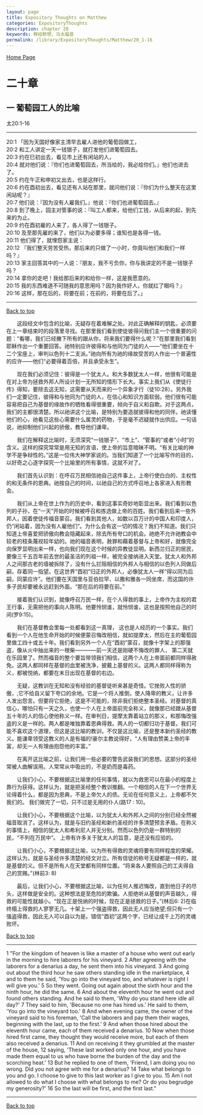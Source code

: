 ```yaml
---
layout: page
title: Expository Thoughts on Matthew
categories: ExpositoryThoughts
description: chapter 20
keywords: 释经默想，马太福音
permalink: /library/ExpositoryThoughts/Matthew/20_1-16
---
```

[ Home Page ]({{site.baseurl}}/index) <br>

<a name="0"></a>
# 二十章 

## 一 葡萄园工人的比喻

太20:1-16

***

20:1 「因为天国好像家主清早去雇人进他的葡萄园做工，<br>
20:2 和工人讲定一天一钱银子，就打发他们进葡萄园去。<br>
20:3 约在巳初出去，看见市上还有闲站的人，<br>
20:4 就对他们说：『你们也进葡萄园去，所当给的，我必给你们。』他们也进去了。<br>
20:5 约在午正和申初又出去，也是这样行。<br>
20:6 约在酉初出去，看见还有人站在那里，就问他们说：『你们为什么整天在这里闲站呢？』<br>
20:7 他们说：『因为没有人雇我们。』他说：『你们也进葡萄园去。』<br>
20:8 到了晚上，园主对管事的说：『叫工人都来，给他们工钱，从后来的起，到先来的为止。<br>
20:9 约在酉初雇的人来了，各人得了一钱银子。<br>
20:10 及至那先雇的来了，他们以为必要多得；谁知也是各得一钱。<br>
20:11 他们得了，就埋怨家主说：<br>
20:12 『我们整天劳苦受热，那后来的只做了一小时，你竟叫他们和我们一样吗？』<br>
20:13 家主回答其中的一人说：『朋友，我不亏负你，你与我讲定的不是一钱银子吗？<br>
20:14 拿你的走吧！我给那后来的和给你一样，这是我愿意的。<br>
20:15 我的东西难道不可随我的意思用吗？因为我作好人，你就红了眼吗？』<br>
20:16 这样，那在后的，将要在前；在前的，将要在后了。」<br>

***

[Back to top](#0)

&emsp;&emsp;这段经文中包含的比喻，无疑存在着难解之处。对此正确解释的钥匙，必须要在上一章结束时的段落里寻找。在那里我们看到使徒彼得问我们主一个很重要的问题：“看哪，我们已经撇下所有的跟从你，将来我们要得什么呢？”在那里我们看到耶稣作出一个重要回答。祂特别应许彼得和与他同为门徒的人——“他们要坐在十二个宝座上，审判以色列十二支派。”祂向所有为祂的缘故受苦的人作出一个普遍性的应许——他们“必要得着百倍，并且承受永生”。

&emsp;&emsp;现在我们必须记住：彼得是一个犹太人。和大多数犹太人一样，他很有可能是在对上帝为拯救外邦人所设计划一无所知的情形下长大。事实上我们从《使徒行传》得知，要除去这无知，这需要从天而来的一个异象才行（徒10:28）。另外我们一定要记住，彼得和与他同为门徒的人，在信心和知识方面软弱。他们很有可能容易把自己为基督的缘故作的牺牲看得很重要，倾向于自义和自欺。对于这两点，我们的主都很清楚。所以祂讲这个比喻，是特别为要造就彼得和他的同伴。祂读懂他们的心，祂看见这些心需要什么属灵的药物，于是毫不迟疑就作出供应。一句话说，祂抑制他们兴起的骄傲，教导他们谦卑。

&emsp;&emsp;我们在解释这比喻时，无须深究“一钱银子”、“市上”、“管事的”或者“小时”的含义。这样的探究常常是用无知的言语，使上帝的旨意暗昧不明。“有关比喻的神学不是争辩性的。”这是一位伟大神学家说的。当我们知道了一个比喻写作的目的，以好奇之心逐字探究一个比喻里的所有事情，这就不对了。

&emsp;&emsp;我们首先认识到：在呼召万民相信祂自己这件事上，上帝行使白白的、主权性的和无条件的恩典。祂按自己的时间，以祂自己的方式呼召地上各家进入有形教会。

&emsp;&emsp;我们从上帝在世上作为的历史中，看到这事实奇妙地彰显出来。我们看到以色列的子孙，在“一天”开始的时候被呼召和拣选做上帝的百姓。我们看到后来一些外邦人，因着使徒传福音蒙召。我们看到其他人，如数以百万计的中国人和印度人，仍“闲站着，因为没有人雇他们”。为什么会有这一切的情况？我们不知道。我们只知道上帝喜爱把骄傲向教会隐藏起来，除去所有夸口的机会。祂绝不允许祂教会中较老的枝条蔑视较年幼的。祂的福音表明，赦罪和藉着基督与上帝和好，就像完全向保罗显明出来一样，也向我们现在这个时候的异教徒显明。新西兰归正的居民，要像三千五百年前去世的最圣洁的列祖一样，被完全接纳进入天堂。犹太人和外邦人之间那古老的墙被拆除了，没有什么拦阻相信的外邦人与相信的以色列人同做后嗣，存着同一指望。在这世界“酉初”归正的外邦人，必像犹太人一样“得以同为后嗣，同蒙应许”。他们要在天国里与亚伯拉罕、以撒和雅各一同坐席，而这国的许多子民却要被永远赶到外面。“那在后的将要在前。”

&emsp;&emsp;接着我们认识到，就像呼召万民一样，在个人得救的事上，上帝作为主权的君王行事，无需把他的事向人陈明。他要怜悯谁，就怜悯谁，这也是按照他自己的时间(罗9:15)。

&emsp;&emsp;我们在基督教会里每一处都看到这一真理， 这也是人经历的一个事实。我们看到一个人在他生命开始的时候便蒙召悔改相信，就如提摩太，然后在主的葡萄园里做工四十或五十年。我们看到另外一个人在“酉初”蒙召，就像十字架上的那强盗，像从火中抽出来的一根柴————前一天还是刚硬不悔改的罪人， 第二天就在乐园里了。然而福音的整个要旨带领我们相信，这两个人在上帝面前都同样得赦免。这两人都同样在基督的血里被洗净，披戴上基督的义。这两人都同样得称为义，都被悦纳，都要在末日出现在基督的右边。

&emsp;&emsp;无疑，这教训在无知和没有经验的基督徒听来甚是奇怪。它挫败人性的骄傲，,它不给自义留下夸口的余地。它是一个将人推倒，使人降卑的教义，让许多人发出怨言。但要将它拒绝，这是不可能的，除非我们拒绝整本圣经。对基督的真信心，哪怕只有一天之久，也使一个人在上帝面前完全称义，就像那已经跟从基督五十年的人的信心使他称义一样。在审判日，提摩太靠着站立的那义，和那悔改强盗的义是一样的。两人都是唯独靠着恩典得救。两人的一切都归功于基督。我们可能不喜欢这个道理，但这是这比喻的教训，不仅是这比喻，还是整本新约圣经的教义。能谦卑领受这教义的人是有福的!豪尔主教说得好，“人有理由赞美上帝的丰富，却无一人有理由抱怨他的丰富。”

&emsp;&emsp;在离开这比喻之前，让我们用一些必要的警告武装我们的思想。这部分的圣经常被人曲解误用。人常常从中吸出的，不是奶而是毒药。

&emsp;&emsp;让我们小心，不要根据这比喻里的任何事情，就以为救恩可以在最小的程度上靠行为获得。这样认为，就是把圣经整个教训推翻。一个相信的人在下一个世界无论得着什么，都是因为恩典，不是上帝欠人的债。无论在任何意义上，上帝都不欠我们的。 我们做完了一切，只不过是无用的仆人(路17 : 10)。

&emsp;&emsp;让我们小心，不要根据这个比喻，以为犹太人和外邦人之间的分别已经全然被福音取消了。这样认为，就是与旧约圣经和新约圣经的许多清楚预言矛盾。在称义的事情上，相信的犹太人和希利尼人并无分别。然而以色列仍是一群特别的民，“不列在万民中”。 上帝有许多关于犹太人的旨意，是还没有应验的。

&emsp;&emsp;让我们小心，不要根据这比喻，以为所有得救的灵魂将要有同样程度的荣耀。这样认为，就是与圣经许多清楚的经文对立。所有信徒的称号无疑都是一样的，就是基督的义。但不是所有人在天堂都有同样位置。“将来各人要照自己的工夫得自己的赏赐。”(林前3: 8)

&emsp;&emsp;最后，让我们小心，不要根据这比喻，以为任何人推迟悔改，直到他日子的尽头，这样做是安全的。这种想法是至危险的欺骗。人拒绝听从基督的声音越久，得救的可能性就越小。“现在正是悦纳的时候，现在正是拯救的日子。”(林后6: 2)在临终榻上得救的人寥寥无几。十架上一个强盗得救，因此无人应当绝望;但只有一个强盗得救，因此无人可以自以为是。错信“酉初”这两个字，已经让成千上万的灵魂败坏。

[Back to top](#0)

***

1 "For the kingdom of heaven is like a master of a house who went out early in the morning to hire laborers for his vineyard. 2 After agreeing with the laborers for a denarius a day, he sent them into his vineyard. 3 And going out about the third hour he saw others standing idle in the marketplace, 4 and to them he said, 'You go into the vineyard too, and whatever is right I will give you.' 5 So they went. Going out again about the sixth hour and the ninth hour, he did the same. 6 And about the eleventh hour he went out and found others standing. And he said to them, 'Why do you stand here idle all day?' 7 They said to him, 'Because no one has hired us.' He said to them, 'You go into the vineyard too.' 8 And when evening came, the owner of the vineyard said to his foreman, 'Call the laborers and pay them their wages, beginning with the last, up to the first.' 9 And when those hired about the eleventh hour came, each of them received a denarius. 10 Now when those hired first came, they thought they would receive more, but each of them also received a denarius. 11 And on receiving it they grumbled at the master of the house, 12 saying, 'These last worked only one hour, and you have made them equal to us who have borne the burden of the day and the scorching heat.' 13 But he replied to one of them, 'Friend, I am doing you no wrong. Did you not agree with me for a denarius? 14 Take what belongs to you and go. I choose to give to this last worker as I give to you. 15 Am I not allowed to do what I choose with what belongs to me? Or do you begrudge my generosity?' 16 So the last will be first, and the first last."

***

[Back to top](#0)
